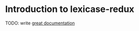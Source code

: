 # Introduction to lexicase-redux

TODO: write [great documentation](http://jacobian.org/writing/what-to-write/)

